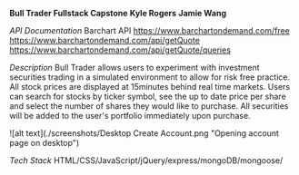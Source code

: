 **Bull Trader Fullstack Capstone**
**Kyle Rogers**
**Jamie Wang**

*API Documentation*
Barchart API
https://www.barchartondemand.com/free
https://www.barchartondemand.com/api/getQuote
https://www.barchartondemand.com/api/getQuote/queries

*Description*
Bull Trader allows users to experiment with investment securities trading in a simulated environment to allow for risk free practice. All stock prices are displayed at 15minutes behind real time markets.  Users can search for stocks by ticker symbol, see the up to date price per share and select the number of shares they would like to purchase. All securities will be added to the user's portfolio immediately upon purchase. 

![alt text](./screenshots/Desktop Create Account.png "Opening account page on desktop")

*Tech Stack*
HTML/CSS/JavaScript/jQuery/express/mongoDB/mongoose/


